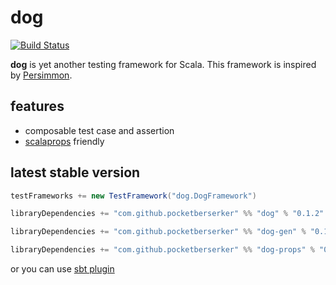 # dog

[![Build Status](https://travis-ci.org/pocketberserker/dog.svg?branch=master)](https://travis-ci.org/pocketberserker/dog)

**dog** is yet another testing framework for Scala.
This framework is inspired by [Persimmon](https://github.com/persimmon-projects/Persimmon).

## features

* composable test case and assertion
* [scalaprops](https://github.com/scalaprops/scalaprops) friendly

## latest stable version

```scala
testFrameworks += new TestFramework("dog.DogFramework")

libraryDependencies += "com.github.pocketberserker" %% "dog" % "0.1.2" % "test"
```

```scala
libraryDependencies += "com.github.pocketberserker" %% "dog-gen" % "0.1.2" % "test"
```

```scala
libraryDependencies += "com.github.pocketberserker" %% "dog-props" % "0.1.2" % "test"
```

or you can use [sbt plugin](https://github.com/pocketberserker/sbt-dog)

